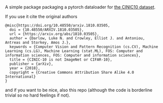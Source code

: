 A simple package packaging a pytorch dataloader for [the CINIC10 dataset](https://datashare.ed.ac.uk/handle/10283/3192 ).

If you use it cite the original authors

```
@misc{https://doi.org/10.48550/arxiv.1810.03505,
  doi = {10.48550/ARXIV.1810.03505},
  url = {https://arxiv.org/abs/1810.03505},
  author = {Darlow, Luke N. and Crowley, Elliot J. and Antoniou, Antreas and Storkey, Amos J.},
  keywords = {Computer Vision and Pattern Recognition (cs.CV), Machine Learning (cs.LG), Machine Learning (stat.ML), FOS: Computer and information sciences, FOS: Computer and information sciences},
  title = {CINIC-10 is not ImageNet or CIFAR-10},
  publisher = {arXiv},
  year = {2018},
  copyright = {Creative Commons Attribution Share Alike 4.0 International}
}
```

and if you want to be nice, also this repo (although the code is borderline trivial so no hard feelings if not).
